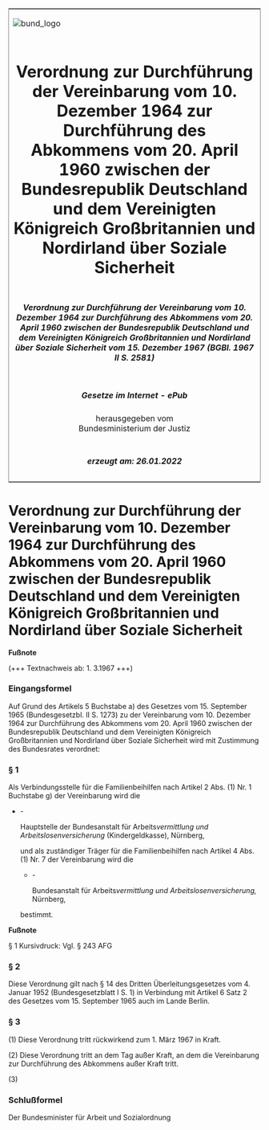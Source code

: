 <span id="DECKBLATT.html"></span>

<table border="0" frame="border" width="100%">

<tr valign="top">

<td align="left">

![bund\_logo](BfJ_2021_Web_de_de.gif)

</td>

<td align="right">

 

</td>

</tr>

<tr align="center" valign="middle">

<td colspan="2">

# Verordnung zur Durchführung der Vereinbarung vom 10. Dezember 1964 zur Durchführung des Abkommens vom 20. April 1960 zwischen der Bundesrepublik Deutschland und dem Vereinigten Königreich Großbritannien und Nordirland über Soziale Sicherheit

</td>

</tr>

<tr align="center" valign="middle">

<td colspan="2">

##### Verordnung zur Durchführung der Vereinbarung vom 10. Dezember 1964 zur Durchführung des Abkommens vom 20. April 1960 zwischen der Bundesrepublik Deutschland und dem Vereinigten Königreich Großbritannien und Nordirland über Soziale Sicherheit vom 15. Dezember 1967 (BGBl. 1967 II S. 2581)

</td>

</tr>

<tr align="center" valign="middle">

<td colspan="2">

  
  

##### Gesetze im Internet - ePub  
  
herausgegeben vom  
Bundesministerium der Justiz

</td>

</tr>

<tr align="center" valign="bottom">

<td colspan="2">

  
  

##### erzeugt am: 26.01.2022

</td>

</tr>

</table>

<span id="BJNR225810967.html"></span>

# Verordnung zur Durchführung der Vereinbarung vom 10. Dezember 1964 zur Durchführung des Abkommens vom 20. April 1960 zwischen der Bundesrepublik Deutschland und dem Vereinigten Königreich Großbritannien und Nordirland über Soziale Sicherheit

<div>

  
**Fußnote**

<div class="jnhtml">

<div>

<div class="jurAbsatz">

(+++ Textnachweis ab: 1. 3.1967 +++)

</div>

</div>

</div>

</div>

<span id="BJNR225810967BJNE000100314.html"></span>

### Eingangsformel  

<div>

<div class="jnhtml">

<div>

<div class="jurAbsatz">

Auf Grund des Artikels 5 Buchstabe a) des Gesetzes vom 15. September
1965 (Bundesgesetzbl. II S. 1273) zu der Vereinbarung vom 10. Dezember
1964 zur Durchführung des Abkommens vom 20. April 1960 zwischen der
Bundesrepublik Deutschland und dem Vereinigten Königreich Großbritannien
und Nordirland über Soziale Sicherheit wird mit Zustimmung des
Bundesrates verordnet:

</div>

</div>

</div>

</div>

<span id="BJNR225810967BJNE000200314.html"></span>

### § 1  

<div>

<div class="jnhtml">

<div>

<div class="jurAbsatz">

Als Verbindungsstelle für die Familienbeihilfen nach Artikel 2 Abs. (1)
Nr. 1 Buchstabe g) der Vereinbarung wird die

  - \-
    
    <div style="">
    
    Hauptstelle der Bundesanstalt für
    Arbeits<span style="font-style:italic;">vermittlung und
    Arbeitslosenversicherung</span> (Kindergeldkasse), Nürnberg,
    
    </div>
    
    <div style="">
    
    und als zuständiger Träger für die Familienbeihilfen nach Artikel 4
    Abs. (1) Nr. 7 der Vereinbarung wird die
    
      - \-
        
        <div style="">
        
        Bundesanstalt für
        Arbeits<span style="font-style:italic;">vermittlung und
        Arbeitslosenversicherung,</span> Nürnberg,
        
        </div>
    
    </div>
    
    <div style="">
    
    bestimmt.
    
    </div>

</div>

</div>

</div>

</div>

<div>

  
**Fußnote**

<div class="jnhtml">

<div>

<div class="jurAbsatz">

§ 1 Kursivdruck: Vgl. § 243 AFG

</div>

</div>

</div>

</div>

<span id="BJNR225810967BJNE000300314.html"></span>

### § 2  

<div>

<div class="jnhtml">

<div>

<div class="jurAbsatz">

Diese Verordnung gilt nach § 14 des Dritten Überleitungsgesetzes vom 4.
Januar 1952 (Bundesgesetzblatt I S. 1) in Verbindung mit Artikel 6 Satz
2 des Gesetzes vom 15. September 1965 auch im Lande Berlin.

</div>

</div>

</div>

</div>

<span id="BJNR225810967BJNE000400314.html"></span>

### § 3  

<div>

<div class="jnhtml">

<div>

<div class="jurAbsatz">

(1) Diese Verordnung tritt rückwirkend zum 1. März 1967 in Kraft.

</div>

<div class="jurAbsatz">

(2) Diese Verordnung tritt an dem Tag außer Kraft, an dem die
Vereinbarung zur Durchführung des Abkommens außer Kraft tritt.

</div>

<div class="jurAbsatz">

(3)

</div>

</div>

</div>

</div>

<span id="BJNR225810967BJNE000500314.html"></span>

### Schlußformel  

<div>

<div class="jnhtml">

<div>

<div class="jurAbsatz">

<span class="SP">Der Bundesminister für Arbeit und Sozialordnung</span>

</div>

</div>

</div>

</div>
